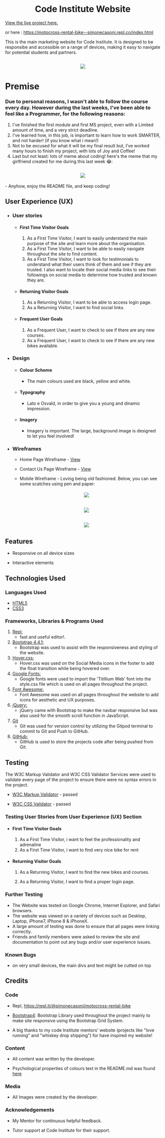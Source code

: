 <h1 align="center">Code Institute Website</h1>

[View the live project here.](https://simocaso.github.io/ms1-astra-rental/)

or here : https://motocross-rental-bike--simonecasoni.repl.co/index.html 

This is the main marketing website for Code Institute. It is designed to be responsibe and accessible on a range of devices, making it easy to navigate for potential students and partners.

<h2 align="center"><img src="/assets/images/responsive-screen.png"></h2>

# Premise

###   Due to personal reasons, I wasn't able to follow the course every day. However during the last weeks, I've been able to feel like a Programmer, for the following reasons:
1. I've finished the first module and first MS project, even with a Limited amount of time, and a very strict deadline.  
1. I've learned how, in this job, is important to learn how to work SMARTER, and not harder! (if you know what i mean!)
1. Not to be excused for what it will be my final result but, I've worked many hours to finish my project, with lots of Joy and Coffee!
4. Last but not least: lots of meme about coding! here's the meme that my girlfriend created for me during this last week 😂:
<h2 align="center"><img src="/assets/images/meme-coding.png"></h2>
- Anyhow, enjoy the README file, and keep coding!

## User Experience (UX)

-   ### User stories

    -   #### First Time Visitor Goals

        1. As a First Time Visitor, I want to easily understand the main purpose of the site and learn more about the organisation.
        2. As a First Time Visitor, I want to be able to easily navigate throughout the site to find content.
        3. As a First Time Visitor, I want to look for testimonials to understand what their users think of them and see if they are trusted. I also want to locate their social media links to see their followings on social media to determine how trusted and known they are.

    -   #### Returning Visitor Goals

        1. As a Returning Visitor, I want to be able to access login page.
        2. As a Returning Visitor, I want to find social links.

    -   #### Frequent User Goals
        1. As a Frequent User, I want to check to see if there are any new courses.
        2. As a Frequent User, I want to check to see if there are any new bikes available.

-   ### Design
    -   #### Colour Scheme
        -   The main colours used are black, yellow and white.
    -   #### Typography
        - Lato e Osvald, in order to give you a young and dinamic impression.
    -   #### Imagery
        -   Imagery is important. The large, background image is designed to let you feel involved!

*   ### Wireframes

   
    -   Home Page Wireframe - [View](https://github.com/)

    -   Contact Us Page Wireframe - [View](https://github.com/)

    -   Mobile Wireframe - Loving being old fashioned. Below, you can see some scatches using pen and paper:
    <h6 align="center"><img src="/assets/images/wf-0.jpg"></h6>
    <h6 align="center"><img src="/assets/images/wf-1.jpg"></h6>
    <h6 align="center"><img src="/assets/images/wf-2.jpg"></h6>

## Features

-   Responsive on all device sizes

-   Interactive elements

## Technologies Used

### Languages Used

-   [HTML5](https://en.wikipedia.org/wiki/HTML5)
-   [CSS3](https://en.wikipedia.org/wiki/Cascading_Style_Sheets)

### Frameworks, Libraries & Programs Used

1. [Repl:](https://repl.it/)
    - fast and useful editor!.
1. [Bootstrap 4.4.1:](https://getbootstrap.com/docs/4.4/getting-started/introduction/)
    - Bootstrap was used to assist with the responsiveness and styling of the website.
1. [Hover.css:](https://ianlunn.github.io/Hover/)
    - Hover.css was used on the Social Media icons in the footer to add the float transition while being hovered over.
1. [Google Fonts:](https://fonts.google.com/)
    - Google fonts were used to import the 'Titillium Web' font into the style.css file which is used on all pages throughout the project.
1. [Font Awesome:](https://fontawesome.com/)
    - Font Awesome was used on all pages throughout the website to add icons for aesthetic and UX purposes.
1. [jQuery:](https://jquery.com/)
    - jQuery came with Bootstrap to make the navbar responsive but was also used for the smooth scroll function in JavaScript.
1. [Git](https://git-scm.com/)
    - Git was used for version control by utilizing the Gitpod terminal to commit to Git and Push to GitHub.
1. [GitHub:](https://github.com/)
    - GitHub is used to store the projects code after being pushed from Git.

## Testing

The W3C Markup Validator and W3C CSS Validator Services were used to validate every page of the project to ensure there were no syntax errors in the project.

-   [W3C Markup Validator](https://jigsaw.w3.org/css-validator/#validate_by_input) - passed

-   [W3C CSS Validator](https://jigsaw.w3.org/css-validator/#validate_by_input) - passed

### Testing User Stories from User Experience (UX) Section

-   #### First Time Visitor Goals

    1. As a First Time Visitor, i want to feel the professionality and adrenaline
    1. As a First Time Visitor, i want to find very nice bike for rent

-   #### Returning Visitor Goals

    1. As a Returning Visitor, I want to find the new bikes and courses.

    2. As a Returning Visitor, I want to find a proper login page.
     
### Further Testing

-   The Website was tested on Google Chrome, Internet Explorer, and Safari browsers.
-   The website was viewed on a variety of devices such as Desktop, Laptop, iPhone7, iPhone 8 & iPhoneX.
-   A large amount of testing was done to ensure that all pages were linking correctly.
-   Friends and family members were asked to review the site and documentation to point out any bugs and/or user experience issues.

### Known Bugs

- on very small devices, the main divs and text might be cutted on top



## Credits

### Code

-   Repl, https://repl.it/@simonecasoni/motocross-rental-bike

-   [Bootstrap4](https://getbootstrap.com/docs/4.4/getting-started/introduction/): Bootstrap Library used throughout the project mainly to make site responsive using the Bootstrap Grid System.

-  A big thanks to my code Institute mentors' website (projects like "love running" and "whiskey drop shipping") for have inspired my website!

### Content

-   All content was written by the developer.

-   Psychological properties of colours text in the README.md was found [here](http://www.colour-affects.co.uk/psychological-properties-of-colours)

### Media

-   All Images were created by the developer.

### Acknowledgements

-   My Mentor for continuous helpful feedback.

-   Tutor support at Code Institute for their support.




